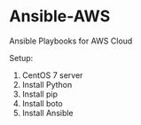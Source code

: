 # Ansible-AWS
Ansible Playbooks for AWS Cloud


Setup:
1) CentOS 7 server
2) Install Python
3) Install pip
4) Install boto
5) Install Ansible
